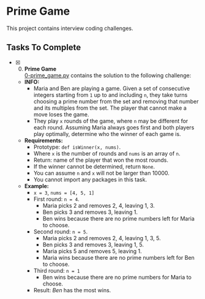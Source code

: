 # Prime Game

This project contains interview coding challenges.

## Tasks To Complete

+ [x] 0. **Prime Game**<br/>[0-prime_game.py](0-prime_game.py) contains the solution to the following challenge:
  + **INFO:**
    + Maria and Ben are playing a game. Given a set of consecutive integers starting from `1` up to and including `n`, they take turns choosing a prime number from the set and removing that number and its multiples from the set. The player that cannot make a move loses the game.
    + They play `x` rounds of the game, where `n` may be different for each round. Assuming Maria always goes first and both players play optimally, determine who the winner of each game is.
  + **Requirements:**
    + Prototype: `def isWinner(x, nums)`.
    + Where `x` is the number of rounds and `nums` is an array of `n`.
    + Return: name of the player that won the most rounds.
    + If the winner cannot be determined, return `None`.
    + You can assume `n` and `x` will not be larger than 10000.
    + You cannot import any packages in this task.
  + **Example:**
    + `x = 3`, `nums = [4, 5, 1]`
    + First round: `n = 4`.
      + Maria picks 2 and removes 2, 4, leaving 1, 3.
      + Ben picks 3 and removes 3, leaving 1.
      + Ben wins because there are no prime numbers left for Maria to choose.
    + Second round: `n = 5`.
      + Maria picks 2 and removes 2, 4, leaving 1, 3, 5.
      + Ben picks 3 and removes 3, leaving 1, 5.
      + Maria picks 5 and removes 5, leaving 1.
      + Maria wins because there are no prime numbers left for Ben to choose.
    + Third round: `n = 1`
      + Ben wins because there are no prime numbers for Maria to choose.
    + Result: *Ben* has the most wins.
